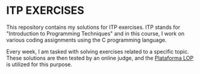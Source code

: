 # ITP EXERCISES

This repository contains my solutions for ITP exercises. ITP stands for "Introduction to Programming Techniques" and in this course, I work on various coding assignments using the C programming language.

Every week, I am tasked with solving exercises related to a specific topic. These solutions are then tested by an online judge, and the [Plataforma LOP](https://lop.natalnet.br/) is utilized for this purpose.